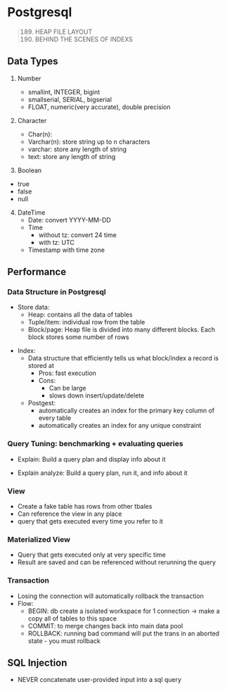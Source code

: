 # Postgresql

> 189. HEAP FILE LAYOUT
> 190. BEHIND THE SCENES OF INDEXS

## Data Types

1. Number

   - smallint, INTEGER, bigint
   - smallserial, SERIAL, bigserial
   - FLOAT, numeric(very accurate), double precision

2. Character

   - Char(n):

   * Varchar(n): store string up to n characters
   * varchar: store any length of string
   * text: store any length of string

3. Boolean

- true
- false
- null

4. DateTime
   - Date: convert YYYY-MM-DD
   - Time
     - without tz: convert 24 time
     - with tz: UTC
   * Timestamp with time zone

## Performance

### Data Structure in Postgresql

- Store data:
  - Heap: contains all the data of tables
  - Tuple/item: individual row from the table
  - Block/page: Heap file is divided into many different blocks. Each block stores some number of rows

* Index:
  - Data structure that efficiently tells us what block/index a record is stored at
    - Pros: fast execution
    * Cons:
      - Can be large
      - slows down insert/update/delete
  * Postgest:
    - automatically creates an index for the primary key column of every table
    - automatically creates an index for any unique constraint

### Query Tuning: benchmarking + evaluating queries

- Explain: Build a query plan and display info about it

* Explain analyze: Build a query plan, run it, and info about it

### View

- Create a fake table has rows from other tbales
- Can reference the view in any place
- query that gets executed every time you refer to it

### Materialized View

- Query that gets executed only at very specific time
- Result are saved and can be referenced without rerunning the query

### Transaction

- Losing the connection will automatically rollback the transaction
- Flow:
  - BEGIN: db create a isolated workspace for 1 connection -> make a copy all of tables to this space
  - COMMIT: to merge changes back into main data pool
  - ROLLBACK: running bad command will put the trans in an aborted state - you must rollback

## SQL Injection

- NEVER concatenate user-provided input into a sql query
